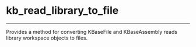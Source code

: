 # kb_read_library_to_file
---

Provides a method for converting KBaseFile and KBaseAssembly reads library
workspace objects to files.